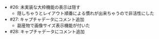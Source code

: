 * #26: 未実装な大枠機能の表示は隠す
    * 隠しちゃうとレイアウト順番による慣れが出来ちゃうので非活性にした
* #27:  キャプチャデータにコメント追加
    * 副産物で画像サイズ表示機能が付いた
* #28:  キャプチャデータにコメント追加

